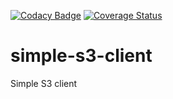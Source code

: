 [![Codacy Badge](https://api.codacy.com/project/badge/Grade/ac5841b9e7b242bb977b019a74a7f4f7)](https://www.codacy.com/app/mthrok/simple-s3-client?utm_source=github.com&amp;utm_medium=referral&amp;utm_content=mthrok/simple-s3-client&amp;utm_campaign=Badge_Grade)
[![Coverage Status](https://coveralls.io/repos/github/mthrok/simple-s3-client/badge.svg?branch=master)](https://coveralls.io/github/mthrok/simple-s3-client?branch=master)

# simple-s3-client
Simple S3 client
